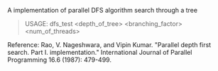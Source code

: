 A implementation of parallel DFS algorithm search through a tree

>USAGE: dfs_test <depth_of_tree> <branching_factor> <num_of_threads>

Reference:
Rao, V. Nageshwara, and Vipin Kumar. "Parallel depth first search. Part I. implementation." International Journal of Parallel Programming 16.6 (1987): 479-499.
